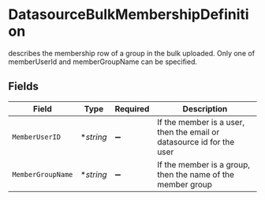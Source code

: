 # DatasourceBulkMembershipDefinition

describes the membership row of a group in the bulk uploaded. Only one of memberUserId and memberGroupName can be specified.


## Fields

| Field                                                                 | Type                                                                  | Required                                                              | Description                                                           |
| --------------------------------------------------------------------- | --------------------------------------------------------------------- | --------------------------------------------------------------------- | --------------------------------------------------------------------- |
| `MemberUserID`                                                        | **string*                                                             | :heavy_minus_sign:                                                    | If the member is a user, then the email or datasource id for the user |
| `MemberGroupName`                                                     | **string*                                                             | :heavy_minus_sign:                                                    | If the member is a group, then the name of the member group           |